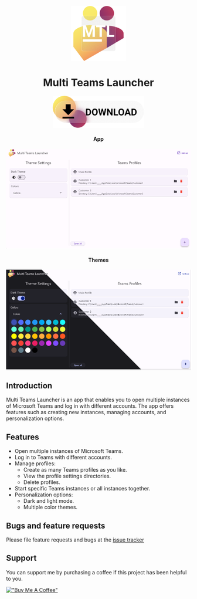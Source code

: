 <div align="center">
  <img src="/docs/images/Icon.png" width="150" />
  <h1>Multi Teams Launcher</h1>
</div>

<div align="center">
<a href="https://github.com/Pat992/teams_multi_instances/releases/"><img src="/docs/images/DownloadButton.png" width="250"/></a>
</div>

<div align="center">
    <h4>App</h4>
    <img src="/docs/images/App.png" width="700" />
    <h4>Themes</h4>
    <img src="/docs/images/Themes.png" width="700" />
</div>

## Introduction
Multi Teams Launcher is an app that enables you to open multiple instances of Microsoft Teams and log in with different accounts. The app offers features such as creating new instances, managing accounts, and personalization options.

## Features
- Open multiple instances of Microsoft Teams.
- Log in to Teams with different accounts.
- Manage profiles:
    - Create as many Teams profiles as you like.
    - View the profile settings directories.
    - Delete profiles.
- Start specific Teams instances or all instances together.
- Personalization options:
    - Dark and light mode.
    - Multiple color themes.

## Bugs and feature requests
Please file feature requests and bugs at the [issue tracker](https://github.com/Pat992/teams_multi_instances/issues)

## Support
You can support me by purchasing a coffee if this project has been helpful to you.

[!["Buy Me A Coffee"](https://www.buymeacoffee.com/assets/img/custom_images/orange_img.png)](https://www.buymeacoffee.com/patrickhettich)